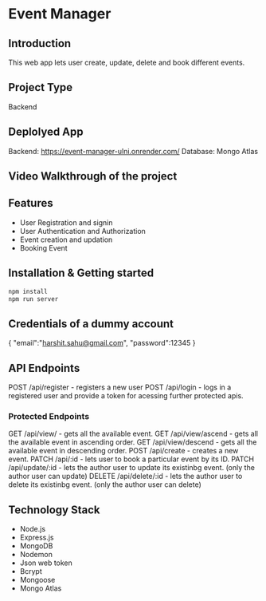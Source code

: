 # Event Manager

## Introduction
This web app lets user create, update, delete and book different events. 

## Project Type
Backend

## Deplolyed App
Backend: https://event-manager-ulni.onrender.com/
Database: Mongo Atlas

## Video Walkthrough of the project

## Features

- User Registration and signin
- User Authentication and Authorization
- Event creation and updation 
- Booking Event

## Installation & Getting started

```bash
npm install
npm run server 
```

## Credentials of a dummy account
{
    "email":"harshit.sahu@gmail.com",
    "password":12345
}

## API Endpoints
POST /api/register - registers a new user
POST /api/login - logs in a registered user and provide a token for acessing further protected apis.

### Protected Endpoints 
GET /api/view/ - gets all the available event.
GET /api/view/ascend - gets all the available event in ascending order.
GET /api/view/descend - gets all the available event in descending order.
POST /api/create - creates a new event.
PATCH /api/:id - lets user to book a particular event by its ID.
PATCH /api/update/:id - lets the author user to update its existinbg event. (only the author user can update)
DELETE /api/delete/:id - lets the author user to delete its existinbg event. (only the author user can delete)

## Technology Stack

- Node.js
- Express.js
- MongoDB
- Nodemon
- Json web token
- Bcrypt 
- Mongoose
- Mongo Atlas